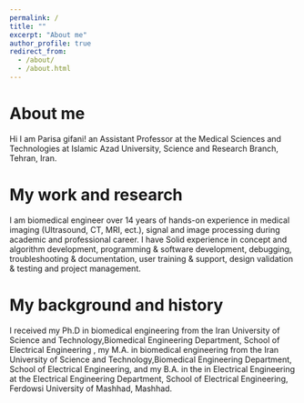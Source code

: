```yaml
---
permalink: /
title: ""
excerpt: "About me"
author_profile: true
redirect_from: 
  - /about/
  - /about.html
---
```

About me
======
Hi I am Parisa gifani! an Assistant Professor at the Medical Sciences and Technologies at Islamic Azad University, Science and Research Branch, Tehran, Iran. 


My work and research
======

I am biomedical engineer over 14 years of hands-on experience in medical imaging (Ultrasound, CT, MRI, ect.), signal and image processing during academic and professional career. I have Solid experience in concept and algorithm development, programming & software development, debugging, troubleshooting & documentation, user training & support, design validation & testing and project management.  


My background and history
======
I received my Ph.D in biomedical engineering from the Iran University of Science and Technology,Biomedical Engineering Department, School of Electrical Engineering , my M.A. in biomedical engineering from the Iran University of Science and Technology,Biomedical Engineering Department, School of Electrical Engineering, and my B.A. in the in Electrical Engineering at the Electrical Engineering Department, School of Electrical Engineering, Ferdowsi University of Mashhad, Mashhad.


